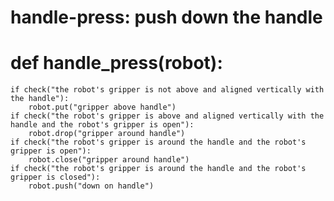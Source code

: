 # handle-press: push down the handle
# def handle_press(robot):
    if check("the robot's gripper is not above and aligned vertically with the handle"):
        robot.put("gripper above handle")
    if check("the robot's gripper is above and aligned vertically with the handle and the robot's gripper is open"):
        robot.drop("gripper around handle")
    if check("the robot's gripper is around the handle and the robot's gripper is open"):
        robot.close("gripper around handle")
    if check("the robot's gripper is around the handle and the robot's gripper is closed"):
        robot.push("down on handle")